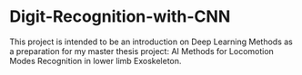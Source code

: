 # Digit-Recognition-with-CNN

This project is intended to be an introduction on Deep Learning Methods as a preparation for my master thesis project: AI Methods for Locomotion Modes Recognition in lower limb Exoskeleton. 
